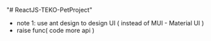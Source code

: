 "# ReactJS-TEKO-PetProject" 


- note 1: use ant design to design UI ( instead of MUI - Material UI )
- raise func( code more api )
